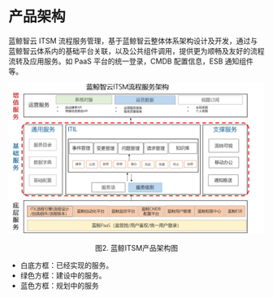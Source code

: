 # 产品架构

蓝鲸智云 ITSM 流程服务管理，基于蓝鲸智云整体体系架构设计及开发，通过与蓝鲸智云体系内的基础平台关联，以及公共组件调用，提供更为顺畅及友好的流程流转及应用服务。如 PaaS 平台的统一登录，CMDB 配置信息，ESB 通知组件等。

![-w2020](../assets/2.gif)
<center>图2. 蓝鲸ITSM产品架构图</center>

- 白底方框：已经实现的服务。
- 绿色方框：建设中的服务。
- 蓝色方框：规划中的服务

